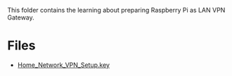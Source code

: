 This folder contains the learning about preparing Raspberry Pi as LAN VPN Gateway.

# Files

- [Home_Network_VPN_Setup.key](./Home_Network_VPN_Setup.key)
